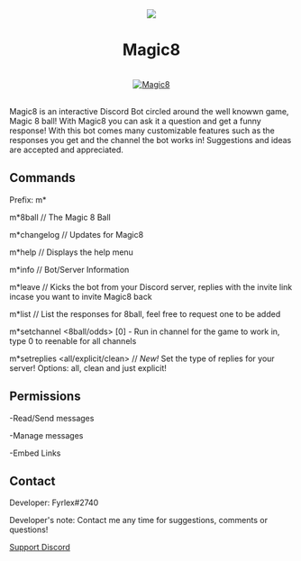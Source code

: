 <div align="center">
<img src="https://cdn.discordapp.com/avatars/484148705507934208/65e76d98bf2644416f8c05a18201bfa8.png?size=128"><br>
  <h1>Magic8</h1><br>
<a href="https://top.gg/bot/484148705507934208" >
  <img src="https://top.gg/api/widget/484148705507934208.svg" alt="Magic8" />
</a><br><br>
</div>


Magic8 is an interactive Discord Bot circled around the well knowwn game, Magic 8 ball! With Magic8 you can ask it a question and get a funny response! With this bot comes many customizable features such as the responses you get and the channel the bot works in! Suggestions and ideas are accepted and appreciated.



## Commands
Prefix: m*

m*8ball <question> // The Magic 8 Ball
  
m*changelog // Updates for Magic8

m*help // Displays the help menu

m*info // Bot/Server Information

m*leave // Kicks the bot from your Discord server, replies with the invite link incase you want to invite Magic8 back

m*list // List the responses for 8ball, feel free to request one to be added

m*setchannel <8ball/odds> [0] - Run in channel for the game to work in, type 0 to reenable for all channels

m*setreplies <all/explicit/clean> // *New!* Set the type of replies for your server! Options: all, clean and just explicit!




## Permissions

-Read/Send messages

-Manage messages

-Embed Links

## Contact
Developer: Fyrlex#2740

Developer's note: Contact me any time for suggestions, comments or questions!

[Support Discord](https://dicsord.gg/MYKfu5Q "Magic8 Support Server")
